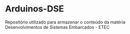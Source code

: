 # Arduinos-DSE
Repositório utilizado para armazenar o conteúdo da matéria Desenvolvimentos de Sistemas Embarcados - ETEC
